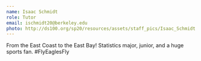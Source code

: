 ```yaml
---
name: Isaac Schmidt
role: Tutor
email: ischmidt20@berkeley.edu
photo: http://ds100.org/sp20/resources/assets/staff_pics/Isaac_Schmidt.jpg
---
```


From the East Coast to the East Bay! Statistics major, junior, and a huge sports fan. #FlyEaglesFly

